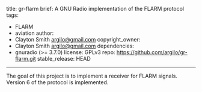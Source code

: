 title: gr-flarm
brief: A GNU Radio implementation of the FLARM protocol
tags:
  - FLARM
  - aviation
author:
  - Clayton Smith <argilo@gmail.com>
copyright_owner:
  - Clayton Smith <argilo@gmail.com>
dependencies:
  - gnuradio (>= 3.7.0)
license: GPLv3
repo: https://github.com/argilo/gr-flarm.git
stable_release: HEAD
---
The goal of this project is to implement a receiver for FLARM signals.
Version 6 of the protocol is implemented.
